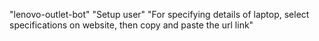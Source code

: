"lenovo-outlet-bot" 
"Setup user"
"For specifying details of laptop, select specifications on website, then copy and paste the url link"
